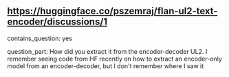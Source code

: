 ## https://huggingface.co/pszemraj/flan-ul2-text-encoder/discussions/1

contains_question: yes

question_part: How did you extract it from the encoder-decoder UL2. I remember seeing code from HF recently on how to extract an encoder-only model from an encoder-decoder, but I don't remember where I saw it